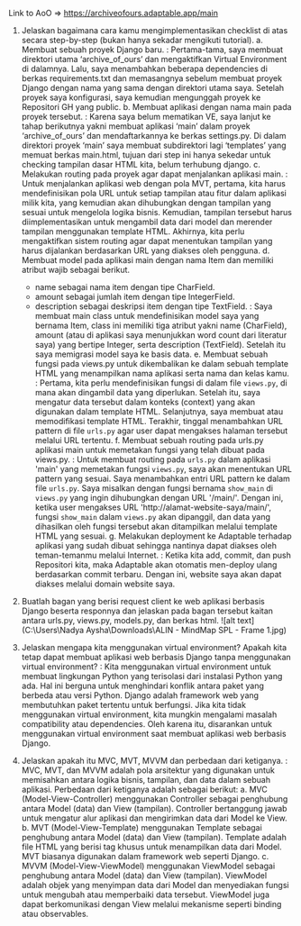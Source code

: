 Link to AoO => https://archiveofours.adaptable.app/main

1. Jelaskan bagaimana cara kamu mengimplementasikan checklist di atas secara step-by-step (bukan hanya sekadar mengikuti tutorial).
    a. Membuat sebuah proyek Django baru.
      : Pertama-tama, saya membuat direktori utama ‘archive_of_ours’ dan mengaktifkan Virtual Environment di dalamnya. Lalu, saya menambahkan beberapa dependencies di berkas requirements.txt dan memasangnya sebelum membuat proyek Django dengan nama yang sama dengan direktori utama saya. Setelah proyek saya konfigurasi, saya kemudian mengunggah proyek ke Repositori GH yang public.
    b. Membuat aplikasi dengan nama main pada proyek tersebut.
      : Karena saya belum mematikan VE, saya lanjut ke tahap berikutnya yakni membuat aplikasi ‘main’ dalam proyek ‘archive_of_ours’ dan mendaftarkannya ke berkas settings.py. Di dalam direktori proyek ‘main’ saya membuat subdirektori lagi ‘templates’ yang memuat berkas main.html, tujuan dari step ini hanya sekedar untuk checking tampilan dasar HTML kita, belum terhubung django.
    c. Melakukan routing pada proyek agar dapat menjalankan aplikasi main.
      : Untuk menjalankan aplikasi web dengan pola MVT, pertama, kita harus mendefinisikan pola URL untuk setiap tampilan atau fitur dalam aplikasi milik kita, yang kemudian akan dihubungkan dengan tampilan yang sesuai untuk mengelola logika bisnis. Kemudian, tampilan tersebut harus diimplementasikan untuk mengambil data dari model dan merender tampilan menggunakan template HTML. Akhirnya, kita perlu mengaktifkan sistem routing agar dapat menentukan tampilan yang harus dijalankan berdasarkan URL yang diakses oleh pengguna.
    d. Membuat model pada aplikasi main dengan nama Item dan memiliki atribut wajib sebagai berikut.
    - name sebagai nama item dengan tipe CharField.
    - amount sebagai jumlah item dengan tipe IntegerField.
    - description sebagai deskripsi item dengan tipe TextField.
      : Saya membuat main class untuk mendefinisikan model saya yang bernama Item, class ini memiliki tiga atribut yakni name (CharField), amount (atau di aplikasi saya menunjukkan word count dari literatur saya) yang bertipe Integer, serta description (TextField). Setelah itu saya memigrasi model saya ke basis data.
    e. Membuat sebuah fungsi pada views.py untuk dikembalikan ke dalam sebuah template HTML yang menampilkan nama aplikasi serta nama dan kelas kamu.
      : Pertama, kita perlu mendefinisikan fungsi di dalam file `views.py`, di mana akan dingambil data yang diperlukan. Setelah itu, saya mengatur data tersebut dalam konteks (context) yang akan digunakan dalam template HTML. Selanjutnya, saya membuat atau memodifikasi template HTML. Terakhir, tinggal menambahkan URL pattern di file `urls.py` agar user dapat mengakses halaman tersebut melalui URL tertentu.
    f. Membuat sebuah routing pada urls.py aplikasi main untuk memetakan fungsi yang telah dibuat pada views.py.
      : Untuk membuat routing pada `urls.py` dalam aplikasi 'main' yang memetakan fungsi `views.py`, saya akan menentukan URL pattern yang sesuai. Saya menambahkan entri URL pattern ke dalam file `urls.py`. Saya misalkan dengan fungsi bernama `show_main` di `views.py` yang ingin dihubungkan dengan URL '/main/'. Dengan ini, ketika user mengakses URL 'http://alamat-website-saya/main/', fungsi `show_main` dalam `views.py` akan dipanggil, dan data yang dihasilkan oleh fungsi tersebut akan ditampilkan melalui template HTML yang sesuai.
    g. Melakukan deployment ke Adaptable terhadap aplikasi yang sudah dibuat sehingga nantinya dapat diakses oleh teman-temanmu melalui Internet.
      : Ketika kita add, commit, dan push Repositori kita, maka Adaptable akan otomatis men-deploy ulang berdasarkan commit terbaru. Dengan ini, website saya akan dapat diakses melalui domain website saya.

2. Buatlah bagan yang berisi request client ke web aplikasi berbasis Django beserta responnya dan jelaskan pada bagan tersebut kaitan antara urls.py, views.py, models.py, dan berkas html.
   ![alt text](C:\Users\Nadya Aysha\Downloads\ALIN - MindMap SPL - Frame 1.jpg)

3. Jelaskan mengapa kita menggunakan virtual environment? Apakah kita tetap dapat membuat aplikasi web berbasis Django tanpa menggunakan virtual environment?
   : Kita menggunakan virtual environment untuk membuat lingkungan Python yang terisolasi dari instalasi Python yang ada. Hal ini berguna untuk menghindari konflik antara paket yang berbeda atau versi Python. Django adalah framework web yang membutuhkan paket tertentu untuk berfungsi. Jika kita tidak menggunakan virtual environment, kita mungkin mengalami masalah compatibility atau dependencies. Oleh karena itu, disarankan untuk menggunakan virtual environment saat membuat aplikasi web berbasis Django.

4. Jelaskan apakah itu MVC, MVT, MVVM dan perbedaan dari ketiganya.
   : MVC, MVT, dan MVVM adalah pola arsitektur yang digunakan untuk memisahkan antara logika bisnis, tampilan, dan data dalam sebuah aplikasi. Perbedaan dari ketiganya adalah sebagai berikut:
      a. MVC (Model-View-Controller) menggunakan Controller sebagai penghubung antara Model (data) dan View (tampilan). Controller bertanggung jawab untuk mengatur alur aplikasi dan mengirimkan data dari Model ke View.
      b. MVT (Model-View-Template) menggunakan Template sebagai penghubung antara Model (data) dan View (tampilan). Template adalah file HTML yang berisi tag khusus untuk menampilkan data dari Model. MVT biasanya digunakan dalam framework web seperti Django.
      c. MVVM (Model-View-ViewModel) menggunakan ViewModel sebagai penghubung antara Model (data) dan View (tampilan). ViewModel adalah objek yang menyimpan data dari Model dan menyediakan fungsi untuk mengubah atau memperbaiki data tersebut. ViewModel juga dapat berkomunikasi dengan View melalui mekanisme seperti binding atau observables.
